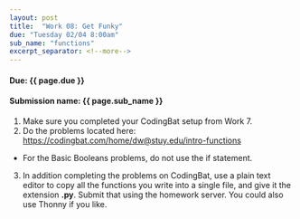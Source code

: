 ```yaml
---
layout: post
title:  "Work 08: Get Funky"
due: "Tuesday 02/04 8:00am"
sub_name: "functions"
excerpt_separator: <!--more-->
---
```


#### Due: {{ page.due }}

#### Submission name: {{ page.sub_name }}
 <!--more-->

1. Make sure you completed your CodingBat setup from Work 7.
2. Do the problems located here: <https://codingbat.com/home/dw@stuy.edu/intro-functions>
  * For the Basic Booleans problems, do not use the if statement.
3. In addition completing the problems on CodingBat, use a plain text editor to copy all the functions you write into a single file, and give it the extension __.py__. Submit that using the homework server. You could also use Thonny if you like.

